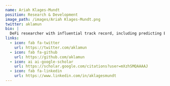 ```yaml
---
name: Ariah Klages-Mundt
position: Research & Development
image_path: /images/Ariah Klages-Mundt.png
twitter: aklamun
bio: |
  DeFi researcher with influential track record, including predicting Black Thursday-type crises in Dai. Ariah is completing a PhD in applied math at Cornell, is a Bloomberg Fellow and Commercialization Fellow, and has prior quant development experience in the financial technology sector.
links:
  - icon: fab fa-twitter
    url: https://twitter.com/aklamun
  - icon: fab fa-github
    url: https://github.com/aklamun
  - icon: ai ai-google-scholar
    url: https://scholar.google.com/citations?user=mXzhSMQAAAAJ
  - icon: fab fa-linkedin
    url: https://www.linkedin.com/in/aklagesmundt
---
```


